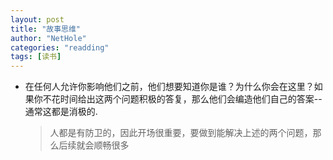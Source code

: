 ```yaml
---
layout: post
title: "故事思维"
author: "NetHole"
categories: "readding"
tags: [读书]
---
```


* 在任何人允许你影响他们之前，他们想要知道你是谁？为什么你会在这里？如果你不花时间给出这两个问题积极的答复，那么他们会编造他们自己的答案--通常这都是消极的.
	> 人都是有防卫的，因此开场很重要，要做到能解决上述的两个问题，那么后续就会顺畅很多

